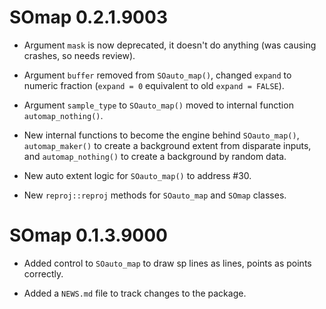 # SOmap 0.2.1.9003

* Argument `mask` is now deprecated, it doesn't do anything (was causing crashes, so needs review). 

* Argument `buffer` removed from `SOauto_map()`, changed `expand` to numeric fraction (`expand = 0` equivalent to old `expand = FALSE`). 

* Argument `sample_type` to `SOauto_map()` moved to internal function `automap_nothing()`. 
 
* New internal functions to become the engine behind `SOauto_map()`,  `automap_maker()` to create a background extent from disparate inputs, and `automap_nothing()` to create a background by random data. 
 
* New auto extent logic for `SOauto_map()` to address #30. 

* New `reproj::reproj` methods for `SOauto_map` and `SOmap` classes. 

# SOmap 0.1.3.9000

* Added control to `SOauto_map` to draw sp lines as lines, points as points correctly. 

* Added a `NEWS.md` file to track changes to the package.
